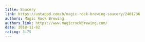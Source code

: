 ```yaml
---
title: Saucery
link: https://untappd.com/b/magic-rock-brewing-saucery/2401736
authors: Magic Rock Brewing
authors_link: https://www.magicrockbrewing.com/
date: 2018-11-02
rating: 3.75
---
```


